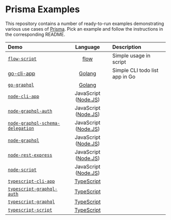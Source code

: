 # Prisma Examples

This repository contains a number of ready-to-run examples demonstrating various use cases of [Prisma](https://www.prisma.io). Pick an example and follow the instructions in the corresponding README.

| Demo | Language | Description |
|:------|:----------:|:-------------|
| [`flow-script`](flow-script) | [flow](https://flow.org/) | Simple usage in script |
| [go-cli-app](go-cli-app) | [Golang](https://en.wikipedia.org/wiki/Go_(programming_language)) | Simple CLI todo list app in Go |
| [`go-graphql`](go-graphql) | [Golang](https://en.wikipedia.org/wiki/Go_(programming_language)) |  |
| [`node-cli-app`](node-cli-app) | JavaScript ([Node.JS](https://nodejs.org/en/)) | |
| [`node-graphql-auth`](node-graphql-auth) |  JavaScript ([Node.JS](https://nodejs.org/en/)) | |
| [`node-graphql-schema-delegation`](node-graphql-schema-delegation) |  JavaScript ([Node.JS](https://nodejs.org/en/)) | |
| [`node-graphql`](node-graphql) |  JavaScript ([Node.JS](https://nodejs.org/en/)) | |
| [`node-rest-express`](node-rest-express) | JavaScript ([Node.JS](https://nodejs.org/en/)) | |
| [`node-script`](node-script) | JavaScript ([Node.JS](https://nodejs.org/en/)) | |
| [`typescript-cli-app`](typescript-cli-app) | [TypeScript](https://www.typescriptlang.org/) | |
| [`typescript-graphql-auth`](typescript-graphql-auth) | [TypeScript](https://www.typescriptlang.org/) | |
| [`typescript-graphql`](typescript-graphql) | [TypeScript](https://www.typescriptlang.org/) | |
| [`typescript-script`](typescript-script) | [TypeScript](https://www.typescriptlang.org/) | |